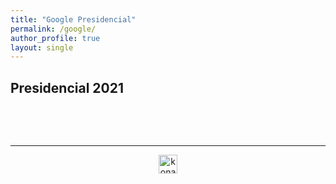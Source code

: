```yaml
---
title: "Google Presidencial"
permalink: /google/
author_profile: true
layout: single
---
```



## Presidencial 2021


<script type="text/javascript" src="https://ssl.gstatic.com/trends_nrtr/2578_RC02/embed_loader.js"></script> <script type="text/javascript"> trends.embed.renderExploreWidget("TIMESERIES", {"comparisonItem":[{"keyword":"/g/1213hcq4","geo":"CL","time":"today 12-m"},{"keyword":"/g/11g1lwpbd2","geo":"CL","time":"today 12-m"},{"keyword":"/m/0406crw","geo":"CL","time":"today 12-m"},{"keyword":"/g/1233lscq","geo":"CL","time":"today 12-m"},{"keyword":"/g/11c2kc0yf2","geo":"CL","time":"today 12-m"}],"category":0,"property":""}, {"exploreQuery":"geo=CL&q=%2Fg%2F1213hcq4,%2Fg%2F11g1lwpbd2,%2Fm%2F0406crw,%2Fg%2F1233lscq,%2Fg%2F11c2kc0yf2&date=today 12-m,today 12-m,today 12-m,today 12-m,today 12-m","guestPath":"https://trends.google.es:443/trends/embed/"}); </script>

&nbsp;


<script type="text/javascript" src="https://ssl.gstatic.com/trends_nrtr/2578_RC02/embed_loader.js"></script> <script type="text/javascript"> trends.embed.renderExploreWidget("GEO_MAP", {"comparisonItem":[{"keyword":"/g/1213hcq4","geo":"CL","time":"2021-05-17 2021-08-05"},{"keyword":"/g/11g1lwpbd2","geo":"CL","time":"2021-05-17 2021-08-05"},{"keyword":"/m/0406crw","geo":"CL","time":"2021-05-17 2021-08-05"},{"keyword":"/g/1233lscq","geo":"CL","time":"2021-05-17 2021-08-05"},{"keyword":"/g/11c2kc0yf2","geo":"CL","time":"2021-05-17 2021-08-05"}],"category":0,"property":""}, {"exploreQuery":"date=2021-05-17%202021-08-05&geo=CL&q=%2Fg%2F1213hcq4,%2Fg%2F11g1lwpbd2,%2Fm%2F0406crw,%2Fg%2F1233lscq,%2Fg%2F11c2kc0yf2","guestPath":"https://trends.google.es:443/trends/embed/"}); </script>

&nbsp;


<script type="text/javascript" src="https://ssl.gstatic.com/trends_nrtr/2578_RC02/embed_loader.js"></script> <script type="text/javascript"> trends.embed.renderExploreWidget("TIMESERIES", {"comparisonItem":[{"keyword":"/m/064095","geo":"CL","time":"2017-05-17 2017-11-15"},{"keyword":"/g/122nc2pz","geo":"CL","time":"2017-05-17 2017-11-15"},{"keyword":"/g/11g6w3f88z","geo":"CL","time":"2017-05-17 2017-11-15"},{"keyword":"/g/1233lscq","geo":"CL","time":"2017-05-17 2017-11-15"},{"keyword":"/m/0jt5588","geo":"CL","time":"2017-05-17 2017-11-15"}],"category":0,"property":""}, {"exploreQuery":"date=2017-05-17%202017-11-15&geo=CL&q=%2Fm%2F064095,%2Fg%2F122nc2pz,%2Fg%2F11g6w3f88z,%2Fg%2F1233lscq,%2Fm%2F0jt5588","guestPath":"https://trends.google.es:443/trends/embed/"}); </script>


---

<!-- NES -->
<style>
.aligncenter {
    text-align: center;
}
</style>
<p class="aligncenter">
    <img src="/images/nes.png" width="30" height="30" alt="konami" />
</p>
<script src="/js/topsecret.js"></script>

<script src="/js/cyberdelia.js"></script>

<script type="text/javascript"> var msTag = {"site":"tnw","page":"home","cyberdelia_page_type":"home","data":{"sponsorName":false,"isSponsoredCategory":false}}</script>

<script src="https://cdn0.tnwcdn.com/wp-content/themes/cyberdelia/assets/js/app.min.js?v=1585558461" type="text/javascript" async=""></script>



<!-- Favicon -->
<link rel="apple-touch-icon" sizes="180x180" href="/apple-touch-icon.png">
<link rel="icon" type="image/png" sizes="32x32" href="/favicon-32x32.png">
<link rel="icon" type="image/png" sizes="16x16" href="/favicon-16x16.png">
<link rel="manifest" href="/site.webmanifest">
<link rel="mask-icon" href="/safari-pinned-tab.svg" color="#5bbad5">
<meta name="msapplication-TileColor" content="#b91d47">
<meta name="theme-color" content="#ffffff">


<!-- Finisce sempre così, con la morte.
Prima però c’è stata la vita,
nascosta sotto i bla, bla, bla, bla, bla.
È tutto sedimentato sotto il chiacchiericcio e il rumore:
il silenzio e il sentimento,
l’emozione e la paura,
gli sparuti incostanti sprazzi di bellezza
e poi lo squallore disgraziato e l’uomo miserabile.
Tutto sepolto nella coperta
dell’imbarazzo dello stare al mondo:
bla, bla, bla, bla.
Altrove c’è l’Altrove,
io non mi occupo dell’Altrove.
Dunque che questo romanzo abbia inizio.
In fondo è solo un trucco, si è solo un trucco. kb. -->
